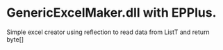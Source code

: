 # GenericExcelMaker.dll with EPPlus.

Simple excel creator using reflection to read data from ListT and return byte[]
